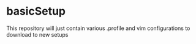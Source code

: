 # basicSetup

This repository will just contain various .profile and vim configurations to download to new setups
